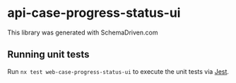 
# api-case-progress-status-ui

This library was generated with SchemaDriven.com

## Running unit tests

Run `nx test web-case-progress-status-ui` to execute the unit tests via [Jest](https://jestjs.io).

